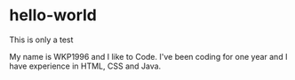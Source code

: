 # hello-world
This is only a test

My name is WKP1996 and I like to Code.
I've been coding for one year and I have experience in HTML, CSS and Java.
